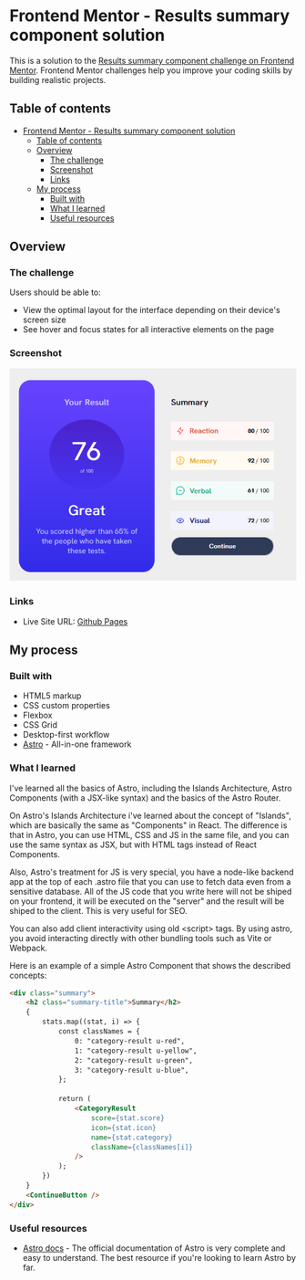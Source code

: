 # Frontend Mentor - Results summary component solution

This is a solution to the [Results summary component challenge on Frontend Mentor](https://www.frontendmentor.io/challenges/results-summary-component-CE_K6s0maV). Frontend Mentor challenges help you improve your coding skills by building realistic projects.

## Table of contents

- [Frontend Mentor - Results summary component solution](#frontend-mentor---results-summary-component-solution)
  - [Table of contents](#table-of-contents)
  - [Overview](#overview)
    - [The challenge](#the-challenge)
    - [Screenshot](#screenshot)
    - [Links](#links)
  - [My process](#my-process)
    - [Built with](#built-with)
    - [What I learned](#what-i-learned)
    - [Useful resources](#useful-resources)

## Overview

### The challenge

Users should be able to:

- View the optimal layout for the interface depending on their device's screen size
- See hover and focus states for all interactive elements on the page

### Screenshot

![](./screenshot.png)

### Links

- Live Site URL: [Github Pages](https://your-live-site-url.com)

## My process

### Built with

- HTML5 markup
- CSS custom properties
- Flexbox
- CSS Grid
- Desktop-first workflow
- [Astro](https://astro.build/) - All-in-one framework

### What I learned

I've learned all the basics of Astro, including the Islands Architecture, Astro Components (with a JSX-like syntax) and the basics of the Astro Router.

On Astro's Islands Architecture i've learned about the concept of "Islands", which are basically the same as "Components" in React. The difference is that in Astro, you can use HTML, CSS and JS in the same file, and you can use the same syntax as JSX, but with HTML tags instead of React Components.

Also, Astro's treatment for JS is very special, you have a node-like backend app at the top of each .astro file that you can use to fetch data even from a sensitive database. All of the JS code that you write here will not be shiped on your frontend, it will be executed on the "server" and the result will be shiped to the client. This is very useful for SEO.

You can also add client interactivity using old \<script\> tags. By using astro, you avoid interacting directly with other bundling tools such as Vite or Webpack.

Here is an example of a simple Astro Component that shows the described concepts:

```html
<div class="summary">
	<h2 class="summary-title">Summary</h2>
	{
		stats.map((stat, i) => {
			const classNames = {
				0: "category-result u-red",
				1: "category-result u-yellow",
				2: "category-result u-green",
				3: "category-result u-blue",
			};

			return (
				<CategoryResult
					score={stat.score}
					icon={stat.icon}
					name={stat.category}
					className={classNames[i]}
				/>
			);
		})
	}
	<ContinueButton />
</div>
```

### Useful resources

- [Astro docs](https://docs.astro.build/en/getting-started/) - The official documentation of Astro is very complete and easy to understand. The best resource if you're looking to learn Astro by far.
